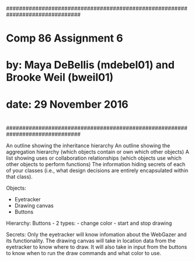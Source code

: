 ###############################################################################
#
#   Comp 86 Assignment 6
#
#       by: Maya DeBellis (mdebel01) and Brooke Weil (bweil01)
#     date: 29 November 2016
#
###############################################################################

An outline showing the inheritance hierarchy
An outline showing the aggregation hierarchy (which objects contain or own which other objects)
A list showing uses or collaboration relationships (which objects use which other objects to perform functions)
The information hiding secrets of each of your classes (i.e., what design decisions are entirely encapsulated within that class).


Objects:
- Eyetracker
- Drawing canvas
- Buttons

Hierarchy:
Buttons - 2 types:
                - change color
                - start and stop drawing


Secrets:
Only the eyetracker will know infomation about the WebGazer and its
        functionality. The drawing canvas will take in location data from
        the eyetracker to know where to draw. It will also take in input from
        the buttons to know when to run the draw commands and what color to use.
